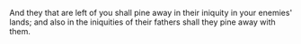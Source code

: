 And they that are left of you shall pine away in their iniquity in your enemies' lands; and also in the iniquities of their fathers shall they pine away with them.
